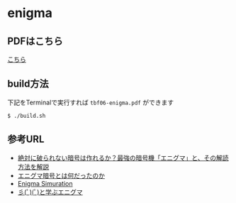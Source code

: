 # enigma

## PDFはこちら

[こちら](./%E7%B4%8D%E5%93%81%E3%83%87%E3%83%BC%E3%82%BF/tbf06-enigma.pdf)

## build方法

下記をTerminalで実行すれば `tbf06-enigma.pdf` ができます

```
$ ./build.sh
```

## 参考URL

- [絶対に破られない暗号は作れるか？最強の暗号機「エニグマ」と、その解読方法を解説](https://logmi.jp/business/articles/174223)
- [エニグマ暗号とは何だったのか](https://www.slideshare.net/thorikawa/ss-46363626)
- [Enigma Simuration](http://enigmaco.de/enigma/enigma.html)
- [彡(ﾟ)(ﾟ)と学ぶエニグマ](http://oekaki-navi.blog.jp/archives/cat_1246062.html)
